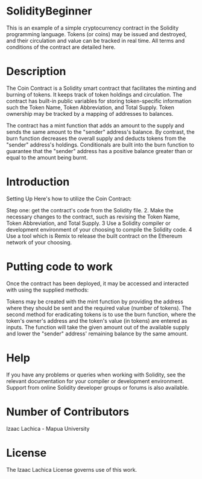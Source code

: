 # SolidityBeginner

This is an example of a simple cryptocurrency contract in the Solidity programming language. Tokens (or coins) may be issued and destroyed, and their circulation and value can be tracked in real time. All terms and conditions of the contract are detailed here.

# Description
The Coin Contract is a Solidity smart contract that facilitates the minting and burning of tokens. It keeps track of token holdings and circulation. The contract has built-in public variables for storing token-specific information such the Token Name, Token Abbreviation, and Total Supply. Token ownership may be tracked by a mapping of addresses to balances.

The contract has a mint function that adds an amount to the supply and sends the same amount to the "sender" address's balance. By contrast, the burn function decreases the overall supply and deducts tokens from the "sender" address's holdings. Conditionals are built into the burn function to guarantee that the "sender" address has a positive balance greater than or equal to the amount being burnt.

# Introduction
Setting Up
Here's how to utilize the Coin Contract:

Step one: get the contract's code from the Solidity file. 2. Make the necessary changes to the contract, such as revising the Token Name, Token Abbreviation, and Total Supply. 3 Use a Solidity compiler or development environment of your choosing to compile the Solidity code. 4 Use a tool which is Remix to release the built contract on the Ethereum network of your choosing.

# Putting code to work
Once the contract has been deployed, it may be accessed and interacted with using the supplied methods:

Tokens may be created with the mint function by providing the address where they should be sent and the required value (number of tokens). The second method for eradicating tokens is to use the burn function, where the token's owner's address and the token's value (in tokens) are entered as inputs. The function will take the given amount out of the available supply and lower the "sender" address' remaining balance by the same amount.

# Help
If you have any problems or queries when working with Solidity, see the relevant documentation for your compiler or development environment. Support from online Solidity developer groups or forums is also available.

# Number of Contributors

Izaac Lachica - Mapua University
# License
The Izaac Lachica License governs use of this work.

